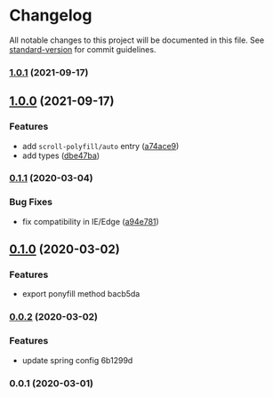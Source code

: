 # Changelog

All notable changes to this project will be documented in this file. See [standard-version](https://github.com/conventional-changelog/standard-version) for commit guidelines.

### [1.0.1](https://github.com/ambar/scroll-polyfill/compare/v1.0.0...v1.0.1) (2021-09-17)

## [1.0.0](https://github.com/ambar/scroll-polyfill/compare/v0.1.1...v1.0.0) (2021-09-17)


### Features

* add `scroll-polyfill/auto` entry ([a74ace9](https://github.com/ambar/scroll-polyfill/commit/a74ace97275239cb1598218ed7c16aec25afbf7f))
* add types ([dbe47ba](https://github.com/ambar/scroll-polyfill/commit/dbe47ba6fffa0fad2957caba2f09c51986eac232))

### [0.1.1](https://github.com/ambar/scroll-polyfill/compare/v0.1.0...v0.1.1) (2020-03-04)


### Bug Fixes

* fix compatibility in IE/Edge ([a94e781](https://github.com/ambar/scroll-polyfill/commit/a94e7813937ace5c26c6e7870836dee0037e3b10))

## [0.1.0](///compare/v0.0.2...v0.1.0) (2020-03-02)


### Features

* export ponyfill method bacb5da

### [0.0.2](///compare/v0.0.1...v0.0.2) (2020-03-02)


### Features

* update spring config 6b1299d

### 0.0.1 (2020-03-01)
